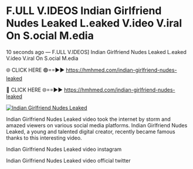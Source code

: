 # F.ULL V.IDEOS Indian Girlfriend Nudes Leaked L.eaked V.ideo V.iral On S.ocial M.edia

10 seconds ago — F.ULL V.IDEOS] Indian Girlfriend Nudes Leaked L.eaked V.ideo V.iral On S.ocial M.edia

🌐 CLICK HERE 🟢==►► https://hmhmed.com/indian-girlfriend-nudes-leaked

🔴 CLICK HERE 🌐==►► https://hmhmed.com/indian-girlfriend-nudes-leaked

[![Indian Girlfriend Nudes Leaked](https://i.imgur.com/dJHk4Zq.gif)](https://hmhmed.com/indian-girlfriend-nudes-leaked)

Indian Girlfriend Nudes Leaked video took the internet by storm and amazed viewers on various social media platforms. Indian Girlfriend Nudes Leaked, a young and talented digital creator, recently became famous thanks to this interesting video.

Indian Girlfriend Nudes Leaked video instagram

Indian Girlfriend Nudes Leaked video official twitter